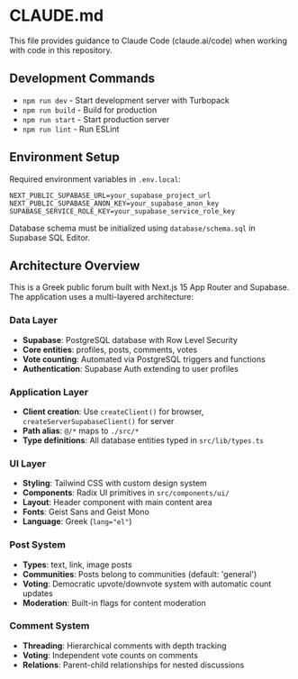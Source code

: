 # CLAUDE.md

This file provides guidance to Claude Code (claude.ai/code) when working with code in this repository.

## Development Commands

- `npm run dev` - Start development server with Turbopack
- `npm run build` - Build for production
- `npm run start` - Start production server  
- `npm run lint` - Run ESLint

## Environment Setup

Required environment variables in `.env.local`:
```
NEXT_PUBLIC_SUPABASE_URL=your_supabase_project_url
NEXT_PUBLIC_SUPABASE_ANON_KEY=your_supabase_anon_key
SUPABASE_SERVICE_ROLE_KEY=your_supabase_service_role_key
```

Database schema must be initialized using `database/schema.sql` in Supabase SQL Editor.

## Architecture Overview

This is a Greek public forum built with Next.js 15 App Router and Supabase. The application uses a multi-layered architecture:

### Data Layer
- **Supabase**: PostgreSQL database with Row Level Security
- **Core entities**: profiles, posts, comments, votes
- **Vote counting**: Automated via PostgreSQL triggers and functions
- **Authentication**: Supabase Auth extending to user profiles

### Application Layer  
- **Client creation**: Use `createClient()` for browser, `createServerSupabaseClient()` for server
- **Path alias**: `@/*` maps to `./src/*`
- **Type definitions**: All database entities typed in `src/lib/types.ts`

### UI Layer
- **Styling**: Tailwind CSS with custom design system
- **Components**: Radix UI primitives in `src/components/ui/`
- **Layout**: Header component with main content area
- **Fonts**: Geist Sans and Geist Mono
- **Language**: Greek (`lang="el"`)

### Post System
- **Types**: text, link, image posts
- **Communities**: Posts belong to communities (default: 'general')
- **Voting**: Democratic upvote/downvote system with automatic count updates
- **Moderation**: Built-in flags for content moderation

### Comment System
- **Threading**: Hierarchical comments with depth tracking
- **Voting**: Independent vote counts on comments
- **Relations**: Parent-child relationships for nested discussions